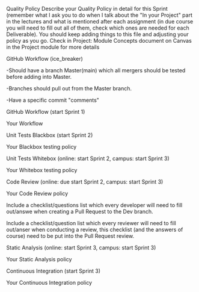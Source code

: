 Quality Policy
Describe your Quality Policy in detail for this Sprint (remember what I ask you to do when I talk about the "In your Project" part in the lectures and what is mentioned after each assignment (in due course you will need to fill out all of them, check which ones are needed for each Deliverable). You should keep adding things to this file and adjusting your policy as you go. Check in Project: Module Concepts document on Canvas in the Project module for more details


GitHub Workflow (ice_breaker)

-Should have a branch Master(main) which all mergers should be tested before adding into Master. 

-Branches should pull out from the Master branch.

-Have a specific commit "comments"


GitHub Workflow (start Sprint 1)

Your Workflow

Unit Tests Blackbox (start Sprint 2)

Your Blackbox testing policy

Unit Tests Whitebox (online: start Sprint 2, campus: start Sprint 3)

Your Whitebox testing policy

Code Review (online: due start Sprint 2, campus: start Sprint 3)

Your Code Review policy

Include a checklist/questions list which every developer will need to fill out/answe when creating a Pull Request to the Dev branch.

Include a checklist/question list which every reviewer will need to fill out/anser when conducting a review, this checklist (and the answers of course) need to be put into the Pull Request review.

Static Analysis (online: start Sprint 3, campus: start Sprint 3)

Your Static Analysis policy

Continuous Integration (start Sprint 3)

Your Continuous Integration policy
